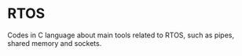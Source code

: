 # RTOS

Codes in C language about main tools related to RTOS, such as pipes, shared memory and sockets. 
